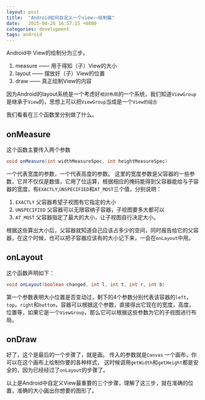```yaml
---
layout: post
title:  "Android如何自定义一个view——绘制篇"
date:   2015-04-26 16:57:15 +0800
categories: development
tags: android
---
```


Android中 View的绘制分为三步。

<!-- more -->

1. measure —— 用于得知（子）View的大小
2. layout —— 摆放好（子）View的位置
3. draw —— 真正绘制View的内容

因为Android的layout系统是一个考虑好`相对布局`的一个系统，我们知道`ViewGroup`是继承于`View`的，思想上可以把`ViewGroup`当成是一个`View的组合`

我们看看在三个函数里分别做了什么。

## onMeasure

这个函数主要传入两个参数

```java
void onMeasure(int widthMeasureSpec, int heightMeasureSpec)
```

一个代表宽度的参数，一个代表高度的参数。
这里的宽度参数是父容器的一些参数，它并不仅仅是数值，它用了位运算，根据相应的掩码能得到父容器能给与子容器的宽度，有`EXACTLY`,`UNSPECIFIED`和`AT_MOST`三个值，分别说明：

1. `EXACTLY` 父容器希望子视图有它指定的大小
2. `UNSPECIFIED` 父容器可以无限容纳子容器，子视图要多大都可以
3. `AT_MOST` 父容器指定了最大的大小，让子视图自行决定大小。

根据这些算出大小后，父容器就知道自己应该占多少的空间，同时报告给它的父容器，在这个时候，也可以把子容器应该有的大小记下来，一会在`onLayout`中用。

## onLayout
这个函数声明如下：
```java
void onLayout(boolean changed, int l, int t, int r, int b)
```

第一个参数表明大小位置是否变动过，剩下的4个参数分别代表该容器的`left`，`top`，`right`和`bottom`，容器可以根据这个参数，直接得出它现在的宽度，高度，位置等，如果它是一个`ViewGroup`，那么它可以根据这些参数为它的子视图进行布局。

## onDraw

好了，这个是最后的一个步骤了，就是画。
传入的参数就是`Canvas` 一个画布，你可以在这个画布上绘制你要的各种样式，
这时候调用`getWidth`和`getHeight`都是安全的，因为已经经过了`onLayout`的步骤了。

以上是Android中自定义View最重要的三个步骤，理解了这三步，就在准确的位置，准确的大小画出你想要的图形了。